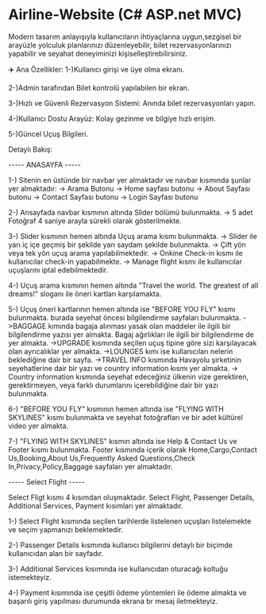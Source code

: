 # Airline-Website  (C# ASP.net MVC)
 
 Modern tasarım anlayışıyla kullanıcıların ihtiyaçlarına uygun,sezgisel bir arayüzle yolculuk planlarınızı düzenleyebilir,
 bilet rezervasyonlarınızı yapabilir ve seyahat deneyiminizi kişiselleştirebilirsiniz.

✈️ Ana Özellikler:
1-)Kullanıcı girişi ve üye olma ekranı.

2-)Admin tarafından Bilet kontrolü yapılabilen bir ekran.

3-)Hızlı ve Güvenli Rezervasyon Sistemi: Anında bilet rezervasyonları yapın.

4-)Kullanıcı Dostu Arayüz: Kolay gezinme ve bilgiye hızlı erişim.

5-)Güncel Uçuş Bilgileri.

Detaylı Bakış: 

 -----  ANASAYFA  ----- 

1-) Sitenin en üstünde bir navbar yer almaktadır ve navbar kısmında şunlar yer almaktadır: 
     -> Arama Butonu
     -> Home sayfası butonu
     -> About Sayfası butonu 
     -> Contact Sayfası butonu
     -> Login Sayfası butonu


2-) Ansayfada navbar kısmının altında Slider bölümü bulunmakta.
     -> 5 adet Fotoğraf 4 saniye arayla sürekli olarak gösterilmekte. 

3-) Slider kısmının hemen altında Uçuş arama kısmı bulunmakta.
     -> Slider ile yarı iç içe geçmiş bir şekilde yarı saydam şekilde bulunmakta.
     -> Çift yön veya tek yön uçuş arama yapılabilmektedir. 
     -> Onkine Check-in kısmı ile kullanıcılar check-in yapabilmekte. 
     -> Manage flight kısmı ile kullanıcılar uçuşlarını iptal edebilmektedir.

4-) Uçuş arama kısmının hemen altında "Travel the world. The greatest of all dreams!" sloganı ile öneri kartları karşılamakta. 

5-) Uçuş öneri kartlarının hemen altında ise "BEFORE YOU FLY" kısmı bulunmakta. burada seyehat öncesi bilgilendirme sayfaları bulunmakta. 
     ->BAGGAGE kımında bagaja alınması yasak olan maddeler ile ilgili bir bilgilendirme yazısı yer almakta. Bagaj ağırlıkları ile ilgili bir bilgilendirme de yer almakta. 
     ->UPGRADE kısmında seçilen uçuş tipine göre sizi karşılayacak olan ayrıcalıklar yer almakta. 
     ->LOUNGES kımı ise kullanıcıları  nelerin beklediğine dair bir sayfa.
     ->TRAVEL INFO kısmında Havayolu şirketinin seyehatlerine dair bir yazı  ve country information kısmı yer almakta. 
         -> Country information kısmında seyehat edeceğiniz ülkenin vize gerektiren, gerektirmeyen, veya farklı durumlarını içerebildiğine dair bir yazı bulunmakta. 

6-) "BEFORE YOU FLY" kısmının hemen altında ise  "FLYING WITH SKYLINES" kısmı bulunmakta ve seyehat fotoğrafları ve bir adet kültürel video yer almakta. 


7-) "FLYING WITH SKYLINES" kısmın altında ise Help & Contact Us ve Footer kısmı bulunmakta. 
      Footer kısmında içerik olarak Home,Cargo,Contact Us,Booking,About Us,Frequently Asked Questions,Check In,Privacy,Policy,Baggage sayfaları yer almaktadır. 


----- Select Flight -----

  Select Fligt kısmı 4 kısımdan oluşmaktadır. Select Flight, Passenger Details, Additional Services, Payment kısımları yer almaktadır. 

1-)  Select Flight kısmında seçilen tarihlerde listelenen uçuşları listelemekte ve seçim yapmanızı beklemektedir. 

2-)  Passenger Details kısmında kullanıcı bilgilerini detaylı bir biçimde kullanıcıdan alan bir sayfadır. 

3-)  Additional Services kısımında ise kullanıcıdan oturacağı koltuğu istemekteyiz.

4-) Payment kısımında ise çeşitli ödeme yöntemleri ile ödeme almakta ve başarılı giriş yapılması durumunda ekrana br mesaj iletmekteyiz. 



  

     

    
